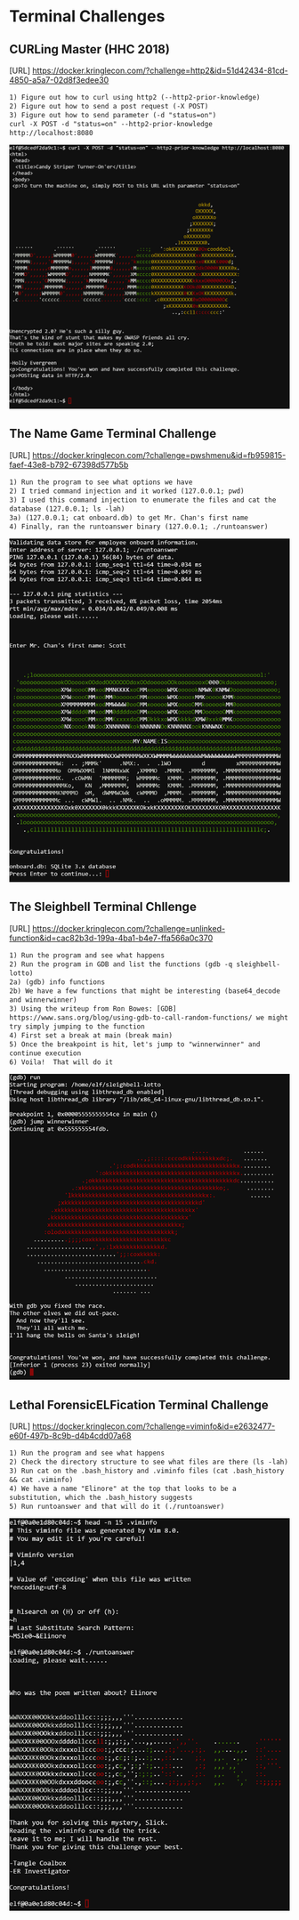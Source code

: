 # Terminal Challenges

## CURLing Master (HHC 2018)
[URL] https://docker.kringlecon.com/?challenge=http2&id=51d42434-81cd-4850-a5a7-02d8f3edee30
```
1) Figure out how to curl using http2 (--http2-prior-knowledge)
2) Figure out how to send a post request (-X POST)
3) Figure out how to send parameter (-d "status=on")
curl -X POST -d "status=on" --http2-prior-knowledge http://localhost:8080
```
![Curling Master](https://github.com/billburn/ctf/blob/master/H2%20Matrix/Images/curlingmaster-01.png)

## The Name Game Terminal Challenge
[URL] https://docker.kringlecon.com/?challenge=pwshmenu&id=fb959815-faef-43e8-b792-67398d577b5b
```
1) Run the program to see what options we have
2) I tried command injection and it worked (127.0.0.1; pwd)
3) I used this command injection to enumerate the files and cat the database (127.0.0.1; ls -lah)
3a) (127.0.0.1; cat onboard.db) to get Mr. Chan's first name
4) Finally, ran the runtoanswer binary (127.0.0.1; ./runtoanswer)
```
![Name Game](https://github.com/billburn/ctf/blob/master/H2%20Matrix/Images/namegame-01.png)

## The Sleighbell Terminal Chllenge
[URL] https://docker.kringlecon.com/?challenge=unlinked-function&id=cac82b3d-199a-4ba1-b4e7-ffa566a0c370
```
1) Run the program and see what happens
2) Run the program in GDB and list the functions (gdb -q sleighbell-lotto)
2a) (gdb) info functions
2b) We have a few functions that might be interesting (base64_decode and winnerwinner)
3) Using the writeup from Ron Bowes: [GDB] https://www.sans.org/blog/using-gdb-to-call-random-functions/ we might try simply jumping to the function
4) First set a break at main (break main)
5) Once the breakpoint is hit, let's jump to "winnerwinner" and continue execution
6) Voila!  That will do it
```
![Sleighbell Lotto](https://github.com/billburn/ctf/blob/master/H2%20Matrix/Images/sleighbell-lotto-01.png)

## Lethal ForensicELFication Terminal Challenge
[URL] https://docker.kringlecon.com/?challenge=viminfo&id=e2632477-e60f-497b-8c9b-d4b4cdd07a68
```
1) Run the program and see what happens
2) Check the directory structure to see what files are there (ls -lah)
3) Run cat on the .bash_history and .viminfo files (cat .bash_history && cat .viminfo)
4) We have a name "Elinore" at the top that looks to be a substitution, which the .bash_history suggests
5) Run runtoanswer and that will do it (./runtoanswer)
```
![Lethal ForensicELFication](https://github.com/billburn/ctf/blob/master/H2%20Matrix/Images/viminfo-01.png)
